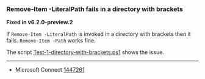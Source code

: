 
### Remove-Item -LiteralPath fails in a directory with brackets

**Fixed in v6.2.0-preview.2**

If `Remove-Item -LiteralPath` is invoked in a directory with brackets then it
fails. `Remove-Item -Path` works fine.

The script [Test-1-directory-with-brackets.ps1](Test-1-directory-with-brackets.ps1) shows the issue.

---

- Microsoft Connect [1447261](https://connect.microsoft.com/PowerShell/feedback/details/1447261)
